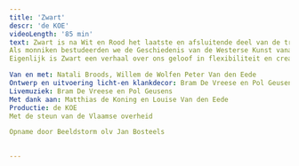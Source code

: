 ```yaml
---
title: 'Zwart'
descr: 'de KOE'
videoLength: '85 min'
text: Zwart is na Wit en Rood het laatste en afsluitende deel van de trilogie De Wederopbouw van het Westen. Na het maagdelijke Wit en het volle Rood zou een duister en morbide Zwart voor de hand liggen, maar ons Zwart is transparant.  
Als monniken bestudeerden we de Geschiedenis van de Westerse Kunst vanaf haar wedergeboorte, de Renaissance. We schreven haar uit, dikten haar in en zochten ondertussen naar hoe een kunstgeschiedenis in het theater te verbeelden is. Want in Zwart kijken we hoe we educatief kunnen zijn zonder te onderwijzen. Hoe we evocatief kunnen zijn en tegelijkertijd nauwkeurig. Hoe we inspirerend en verhelderend kunnen zijn. Hoe een terugblik een vooruitzicht kan geven.  
Eigenlijk is Zwart een verhaal over ons geloof in flexibiliteit en creativiteit. Over de mogelijkheden van verandering en vernieuwing. Over de kracht van projecten, gesprekken en samenwerkingen. In Zwart hebben we de cirkel in het wit gesloten. Ons Zwart is bijna witter dan ons Wit.  

Van en met: Natali Broods, Willem de Wolfen Peter Van den Eede  
Ontwerp en uitvoering licht-en klankdecor: Bram De Vreese en Pol Geusens  
Livemuziek: Bram De Vreese en Pol Geusens  
Met dank aan: Matthias de Koning en Louise Van den Eede  
Productie: de KOE  
Met de steun van de Vlaamse overheid

Opname door Beeldstorm olv Jan Bosteels

‍
---
```

